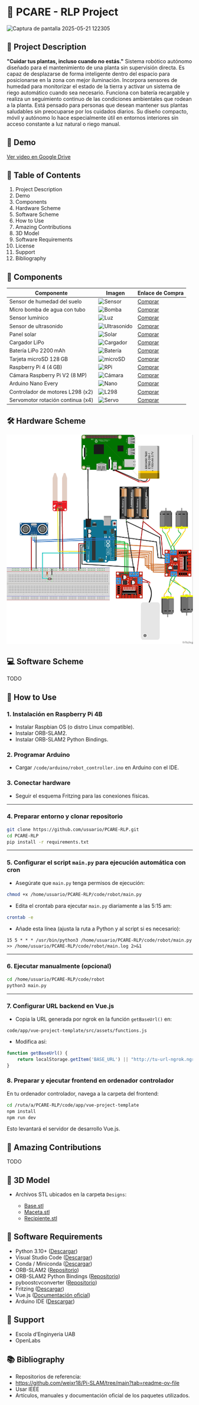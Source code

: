 
# 🧠 PCARE - RLP Project

<img width="300" alt="Captura de pantalla 2025-05-21 122305" src="https://github.com/user-attachments/assets/7b2c1426-09a6-4849-b208-ec65227c055f" />


## 📘 Project Description

**"Cuidar tus plantas, incluso cuando no estás."**
Sistema robótico autónomo diseñado para el mantenimiento de una planta sin supervisión directa. Es capaz de desplazarse de forma inteligente dentro del espacio para posicionarse en la zona con mejor iluminación. Incorpora sensores de humedad para monitorizar el estado de la tierra y activar un sistema de riego automático cuando sea necesario. Funciona con batería recargable y realiza un seguimiento continuo de las condiciones ambientales que rodean a la planta.
Está pensado para personas que desean mantener sus plantas saludables sin preocuparse por los cuidados diarios. Su diseño compacto, móvil y autónomo lo hace especialmente útil en entornos interiores sin acceso constante a luz natural o riego manual.


## 🎥 Demo

[Ver video en Google Drive](https://drive.google.com/file/d/1RFXhxHZZ7uanfg3AD7WiqcH8D6Dph1f0/view?usp=sharing)

## 🧭 Table of Contents

1. Project Description
2. Demo
3. Components
4. Hardware Scheme
5. Software Scheme
6. How to Use
7. Amazing Contributions
8. 3D Model
9. Software Requirements
10. License
11. Support
12. Bibliography

## 🔩 Components

| <div align="center">Componente</div> | <div align="center">Imagen</div> | <div align="center">Enlace de Compra</div> |
|--------------------------------------|----------------------------------|---------------------------------------------|
| Sensor de humedad del suelo          | ![Sensor](https://tienda.bricogeek.com/2176-thickbox_default/sensor-de-humedad-del-suelo.jpg) | [Comprar](https://tienda.bricogeek.com/sensores-humedad/651-sensor-de-humedad-del-suelo.html) |
| Micro bomba de agua con tubo         | ![Bomba](https://tienda.bricogeek.com/7299-thickbox_default/micro-bomba-de-agua-con-tubo.jpg) | [Comprar](https://tienda.bricogeek.com/motores-dc/1611-micro-bomba-de-agua-con-tubo.html) |
| Sensor lumínico                      | ![Luz](https://tienda.bricogeek.com/5787-thickbox_default/sensor-de-luz-ambiente-hw5p-1.jpg) | [Comprar](https://tienda.bricogeek.com/sensores-luz-infrarrojos/1317-sensor-de-luz-ambiente-hw5p-1.html) |
| Sensor de ultrasonido                | ![Ultrasonido](https://tienda.bricogeek.com/2677-thickbox_default/sensor-de-distancia-por-ultrasonidos-hc-sr04.jpg) | [Comprar](https://tienda.bricogeek.com/sensores-distancia/741-sensor-de-distancia-por-ultrasonidos-hc-sr04.html) |
| Panel solar                          | ![Solar](https://tienda.bricogeek.com/10204-thickbox_default/panel-solar-5v-1a-con-usb.jpg) | [Comprar](https://tienda.bricogeek.com/placas-solares/1445-panel-solar-5v-1a-con-usb.html) |
| Cargador LiPo                        | ![Cargador](https://tienda.bricogeek.com/2302-thickbox_default/cargador-lipo-powerboost-500.jpg) | [Comprar](https://tienda.bricogeek.com/convertidores-de-voltaje/677-cargador-lipo-powerboost-500.html) |
| Batería LiPo 2200 mAh                | ![Batería](https://tienda.bricogeek.com/9353-thickbox_default/bateria-lipo-2200mah-37v-903759.jpg) | [Comprar](https://tienda.bricogeek.com/baterias-lipo/1925-bateria-lipo-2200mah-37v-903759.html) |
| Tarjeta microSD 128 GB               | ![microSD](https://tienda.bricogeek.com/8263-thickbox_default/memoria-microsd-kingston-128gb-clase-10.jpg) | [Comprar](https://tienda.bricogeek.com/accesorios-raspberry-pi/1760-memoria-microsd-kingston-128gb-clase-10-740617298703.html) |
| Raspberry Pi 4 (4 GB)                | ![RPi](https://tienda.bricogeek.com/5860-thickbox_default/raspberry-pi-4-model-b-4-gb.jpg) | [Comprar](https://tienda.bricogeek.com/placas-raspberry-pi/1330-raspberry-pi-4-model-b-4-gb.html) |
| Cámara Raspberry Pi V2 (8 MP)        | ![Cámara](https://tienda.bricogeek.com/3115-thickbox_default/camara-raspberry-pi-v2-8-megapixels.jpg) | [Comprar](https://tienda.bricogeek.com/accesorios-raspberry-pi/822-camara-raspberry-pi-v2-8-megapixels.html) |
| Arduino Nano Every                   | ![Nano](https://tienda.bricogeek.com/6397-thickbox_default/arduino-nano-every.jpg) | [Comprar](https://tienda.bricogeek.com/arduino-original/1433-arduino-nano-every.html) |
| Controlador de motores L298 (x2) | ![L298](https://tienda.bricogeek.com/1060-thickbox_default/controlador-de-motores-doble-puente-h-l298.jpg) | [Comprar](https://tienda.bricogeek.com/motores/285-controlador-de-motores-doble-puente-h-l298.html) |
| Servomotor rotación continua (x4)| ![Servo](https://tienda.bricogeek.com/7967-thickbox_default/servomotor-de-rotacion-continua-s3003-360-grados.jpg) | [Comprar](https://tienda.bricogeek.com/motores/118-servomotor-de-rotacion-continua-s3003-360-grados.html) |

## 🛠️ Hardware Scheme

![Esquema del hardware](Designs/fritzing.jpg)


## 💻 Software Scheme

TODO

## 🚀 How to Use

### 1. Instalación en Raspberry Pi 4B

* Instalar Raspbian OS (o distro Linux compatible).
* Instalar ORB-SLAM2.
* Instalar ORB-SLAM2 Python Bindings.

### 2. Programar Arduino

* Cargar `/code/arduino/robot_controller.ino` en Arduino con el IDE.

### 3. Conectar hardware

* Seguir el esquema Fritzing para las conexiones físicas.

---

### 4. Preparar entorno y clonar repositorio

```bash
git clone https://github.com/usuario/PCARE-RLP.git
cd PCARE-RLP
pip install -r requirements.txt
```

---

### 5. Configurar el script `main.py` para ejecución automática con cron

* Asegúrate que `main.py` tenga permisos de ejecución:

```bash
chmod +x /home/usuario/PCARE-RLP/code/robot/main.py
```

* Edita el crontab para ejecutar `main.py` diariamente a las 5:15 am:

```bash
crontab -e
```

* Añade esta línea (ajusta la ruta a Python y al script si es necesario):

```
15 5 * * * /usr/bin/python3 /home/usuario/PCARE-RLP/code/robot/main.py >> /home/usuario/PCARE-RLP/code/robot/main.log 2>&1
```

---

### 6. Ejecutar manualmente (opcional)

```bash
cd /home/usuario/PCARE-RLP/code/robot
python3 main.py
```

---

### 7. Configurar URL backend en Vue.js

* Copia la URL generada por ngrok en la función `getBaseUrl()` en:

```
code/app/vue-project-template/src/assets/functions.js
```

* Modifica así:

```js
function getBaseUrl() {
    return localStorage.getItem('BASE_URL') || "http://tu-url-ngrok.ngrok.io";
}
```


### 8. Preparar y ejecutar frontend en ordenador controlador

En tu ordenador controlador, navega a la carpeta del frontend:

```bash
cd /ruta/a/PCARE-RLP/code/app/vue-project-template
npm install
npm run dev
```

Esto levantará el servidor de desarrollo Vue.js.

## 🌟 Amazing Contributions

TODO

## 🧱 3D Model
* Archivos STL ubicados en la carpeta `Designs`:

  * [Base.stl](./Designs/Base.stl)
  * [Maceta.stl](./Designs/Maceta.stl)
  * [Recipiente.stl](./Designs/Recipiente.stl)



## 💾 Software Requirements

* Python 3.10+ ([Descargar](https://www.python.org/))
* Visual Studio Code ([Descargar](https://code.visualstudio.com/))
* Conda / Miniconda ([Descargar](https://docs.conda.io/en/latest/miniconda.html))
* ORB-SLAM2 ([Repositorio](https://github.com/raulmur/ORB_SLAM2))
* ORB-SLAM2 Python Bindings ([Repositorio](https://github.com/GiordanoLaminetti/ORB_SLAM2-PythonBindings/tree/master))
* pyboostcvconverter ([Repositorio](https://github.com/Algomorph/pyboostcvconverter/tree/master))
* Fritzing ([Descargar](https://fritzing.org/download/))
* Vue.js ([Documentación oficial](https://vuejs.org/))
* Arduino IDE ([Descargar](https://www.arduino.cc/en/software))


## 🏫 Support
* Escola d’Enginyeria UAB
* OpenLabs

## 📚 Bibliography

* Repositorios de referencia:
* https://github.com/weixr18/Pi-SLAM/tree/main?tab=readme-ov-file
* Usar IEEE
* Artículos, manuales y documentación oficial de los paquetes utilizados.

